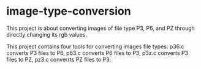 # image-type-conversion

This project is about converting images of file type P3, P6, and PZ through directly changing its rgb values.

This project contains four tools for converting images file types:
p36.c converts P3 files to P6,
p63.c converts P6 files to P3,
p3z.c converts P3 files to PZ,
pz3.c converrts PZ files to P3.
